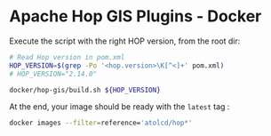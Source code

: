 # Apache Hop GIS Plugins - Docker

Execute the script with the right HOP version, from the root dir:
```sh
# Read Hop version in pom.xml
HOP_VERSION=$(grep -Po '<hop.version>\K[^<]+' pom.xml)
# HOP_VERSION="2.14.0"

docker/hop-gis/build.sh ${HOP_VERSION}
```

At the end, your image should be ready with the `latest` tag :
```sh
docker images --filter=reference='atolcd/hop*'
```